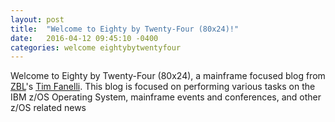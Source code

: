 ```yaml
---
layout: post
title:  "Welcome to Eighty by Twenty-Four (80x24)!"
date:   2016-04-12 09:45:10 -0400
categories: welcome eightybytwentyfour
---
```

Welcome to Eighty by Twenty-Four (80x24), a mainframe focused blog from <a href="http://zblservices.com">ZBL</a>'s <a href="http://tim.fanel.li">Tim Fanelli</a>. This 
blog is focused on performing various tasks on the IBM z/OS Operating System, mainframe events and conferences, and other z/OS related news
